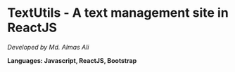 # TextUtils - A text management site in ReactJS

*Developed by Md. Almas Ali*


**Languages: Javascript, ReactJS, Bootstrap**
